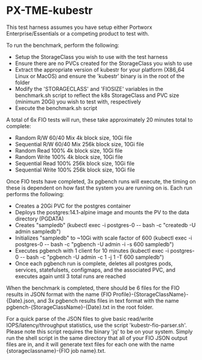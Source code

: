 # PX-TME-kubestr

This test harness assumes you have setup either Portworx Enterprise/Essentials or a competing product to test with.

To run the benchmark, perform the following:
 - Setup the StorageClass you wish to use with the test harness
 - Ensure there are no PVCs created for the StorageClass you wish to use
 - Extract the appropriate version of kubestr for your platform (X86_64 Linux or MacOS) and ensure the 'kubestr' binary is in the root of the folder
 - Modify the 'STORAGECLASS' and 'FIOSIZE' variables in the benchmark.sh script to reflect the k8s StorageClass and PVC size (minimum 20Gi) you wish to test with, respectively
 - Execute the benchmark.sh script

A total of 6x FIO tests will run, these take approximately 20 minutes total to complete:
 - Random R/W 60/40 Mix 4k block size, 10Gi file
 - Sequential R/W 60/40 Mix 256k block size, 10Gi file
 - Random Read 100% 4k block size, 10Gi file
 - Random Write 100% 4k block size, 10Gi file
 - Sequential Read 100% 256k block size, 10Gi file
 - Sequential Write 100% 256k block size, 10Gi file

Once FIO tests have completed, 3x pgbench runs will execute, the timing on these is dependent on how fast the system you are running on is. Each run performs the following:
 - Creates a 20Gi PVC for the postgres container
 - Deploys the postgres:14.1-alpine image and mounts the PV to the data directory (PGDATA)
 - Creates "sampledb" (kubectl exec -i postgres-0 -- bash -c "createdb -U admin sampledb")
 - Initializes "sampledb" to ~10Gi with scale factor of 600 (kubectl exec -i postgres-0 -- bash -c "pgbench -U admin -i -s 600 sampledb")
 - Executes pgbench with 1 client for 10 minutes (kubectl exec -i postgres-0 -- bash -c "pgbench -U admin -c 1 -j 1 -T 600 sampledb")
 - Once each pgbench run is complete, deletes all postgres pods, services, statefulsets, configmaps, and the associated PVC, and executes again until 3 total runs are reached

When the benchmark is completed, there should be 6 files for the FIO results in JSON format with the name {FIO Profile}-{StorageClassName}-{Date}.json, and 3x pgbench results files in text format with the name pgbench-{StorageClassName}-{Date}.txt in the root folder.

For a quick parse of the JSON files to give basic read/write IOPS/latency/throughput statistics, use the script 'kubestr-fio-parser.sh'. Please note this script requires the binary 'jq' to be on your system. Simply run the shell script in the same directory that all of your FIO JSON output files are in, and it will generate text files for each one with the name {storageclassname}-{FIO job name}.txt.
